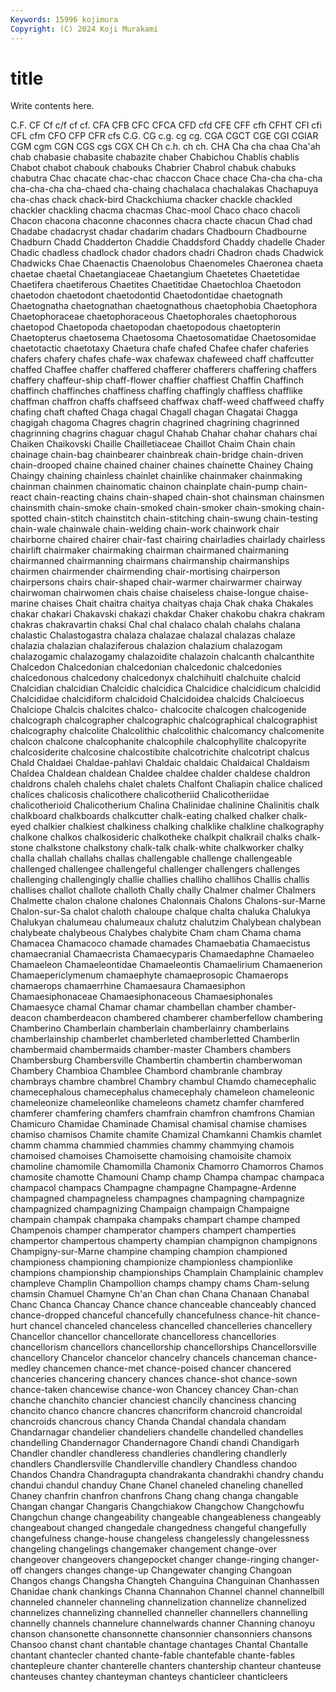```yaml
---
Keywords: 15996 kojimura
Copyright: (C) 2024 Koji Murakami
---
```


# title

Write contents here.



C.F.
CF Cf c/f cf cf. CFA CFB CFC CFCA CFD
cfd CFE CFF cfh CFHT CFI cfi CFL cfm CFO
CFP CFR cfs C.G. CG c.g. cg cg. CGA CGCT
CGE CGI CGIAR CGM cgm CGN CGS cgs CGX CH
Ch c.h. ch ch. CHA Cha cha chaa Cha'ah chab
chabasie chabasite chabazite chaber Chabichou Chablis chablis Chabot chabot chabouk
chabouks Chabrier Chabrol chabuk chabuks chabutra Chac chacate chac-chac chaccon
Chace chace Cha-cha cha-cha cha-cha-cha cha-chaed cha-chaing chachalaca chachalakas Chachapuya
cha-chas chack chack-bird Chackchiuma chacker chackle chackled chackler chackling chacma
chacmas Chac-mool Chaco chaco chacoli Chacon chacona chaconne chaconnes chacra
chacte chacun Chad chad Chadabe chadacryst chadar chadarim chadars Chadbourn
Chadbourne Chadburn Chadd Chadderton Chaddie Chaddsford Chaddy chadelle Chader Chadic
chadless chadlock chador chadors chadri Chadron chads Chadwick Chadwicks Chae
Chaenactis Chaenolobus Chaenomeles Chaeronea chaeta chaetae chaetal Chaetangiaceae Chaetangium Chaetetes
Chaetetidae Chaetifera chaetiferous Chaetites Chaetitidae Chaetochloa Chaetodon chaetodon chaetodont chaetodontid
Chaetodontidae chaetognath Chaetognatha chaetognathan chaetognathous chaetophobia Chaetophora Chaetophoraceae chaetophoraceous Chaetophorales
chaetophorous chaetopod Chaetopoda chaetopodan chaetopodous chaetopterin Chaetopterus chaetosema Chaetosoma Chaetosomatidae
Chaetosomidae chaetotactic chaetotaxy Chaetura chafe chafed Chafee chafer chaferies chafers
chafery chafes chafe-wax chafewax chafeweed chaff chaffcutter chaffed Chaffee chaffer
chaffered chafferer chafferers chaffering chaffers chaffery chaffeur-ship chaff-flower chaffier chaffiest
Chaffin Chaffinch chaffinch chaffinches chaffiness chaffing chaffingly chaffless chafflike chaffman
chaffron chaffs chaffseed chaffwax chaff-weed chaffweed chaffy chafing chaft chafted
Chaga chagal Chagall chagan Chagatai Chagga chagigah chagoma Chagres chagrin
chagrined chagrining chagrinned chagrinning chagrins chaguar chagul Chahab Chahar chahar
chahars chai Chaiken Chaikovski Chaille Chailletiaceae Chaillot Chaim Chain chain
chainage chain-bag chainbearer chainbreak chain-bridge chain-driven chain-drooped chaine chained chainer
chaines chainette Chainey Chaing Chaingy chaining chainless chainlet chainlike chainmaker
chainmaking chainman chainmen chainomatic chainon chainplate chain-pump chain-react chain-reacting chains
chain-shaped chain-shot chainsman chainsmen chainsmith chain-smoke chain-smoked chain-smoker chain-smoking chain-spotted
chain-stitch chainstitch chain-stitching chain-swung chain-testing chain-wale chainwale chain-welding chain-work chainwork
chair chairborne chaired chairer chair-fast chairing chairladies chairlady chairless chairlift
chairmaker chairmaking chairman chairmaned chairmaning chairmanned chairmanning chairmans chairmanship chairmanships
chairmen chairmender chairmending chair-mortising chairperson chairpersons chairs chair-shaped chair-warmer chairwarmer
chairway chairwoman chairwomen chais chaise chaiseless chaise-longue chaise-marine chaises Chait
chaitra chaitya chaityas chaja Chak chaka Chakales chakar chakari Chakavski
chakazi chakdar Chaker chakobu chakra chakram chakras chakravartin chaksi Chal
chal chalaco chalah chalahs chalana chalastic Chalastogastra chalaza chalazae chalazal
chalazas chalaze chalazia chalazian chalaziferous chalazion chalazium chalazogam chalazogamic chalazogamy
chalazoidite chalazoin chalcanth chalcanthite Chalcedon Chalcedonian chalcedonian chalcedonic chalcedonies chalcedonous
chalcedony chalcedonyx chalchihuitl chalchuite chalcid Chalcidian chalcidian Chalcidic chalcidica Chalcidice
chalcidicum chalcidid Chalcididae chalcidiform chalcidoid Chalcidoidea chalcids Chalcioecus Chalciope Chalcis
chalcites chalco- chalcocite chalcogen chalcogenide chalcograph chalcographer chalcographic chalcographical chalcographist
chalcography chalcolite Chalcolithic chalcolithic chalcomancy chalcomenite chalcon chalcone chalcophanite chalcophile
chalcophyllite chalcopyrite chalcosiderite chalcosine chalcostibite chalcotrichite chalcotript chalcus Chald Chaldaei
Chaldae-pahlavi Chaldaic chaldaic Chaldaical Chaldaism Chaldea Chaldean chaldean Chaldee chaldee
chalder chaldese chaldron chaldrons chaleh chalehs chalet chalets Chalfont Chaliapin
chalice chaliced chalices chalicosis chalicothere chalicotheriid Chalicotheriidae chalicotherioid Chalicotherium Chalina
Chalinidae chalinine Chalinitis chalk chalkboard chalkboards chalkcutter chalk-eating chalked chalker
chalk-eyed chalkier chalkiest chalkiness chalking chalklike chalkline chalkography chalkone chalkos
chalkosideric chalkotheke chalkpit chalkrail chalks chalk-stone chalkstone chalkstony chalk-talk chalk-white
chalkworker chalky challa challah challahs challas challengable challenge challengeable challenged
challengee challengeful challenger challengers challenges challenging challengingly challie challies challiho
challihos Challis challis challises challot challote challoth Chally chally Chalmer
chalmer Chalmers Chalmette chalon chalone chalones Chalonnais Chalons Chalons-sur-Marne Chalon-sur-Sa
chalot chaloth chaloupe chalque chalta chaluka Chalukya Chalukyan chalumeau chalumeaux
chalutz chalutzim Chalybean chalybean chalybeate chalybeous Chalybes chalybite Cham cham
Chama chama Chamacea Chamacoco chamade chamades Chamaebatia Chamaecistus chamaecranial Chamaecrista
Chamaecyparis Chamaedaphne Chamaeleo Chamaeleon Chamaeleontidae Chamaeleontis Chamaelirium Chamaenerion Chamaepericlymenum chamaephyte
chamaeprosopic Chamaerops chamaerops chamaerrhine Chamaesaura Chamaesiphon Chamaesiphonaceae Chamaesiphonaceous Chamaesiphonales Chamaesyce
chamal Chamar chamar chambellan chamber chamber-deacon chamberdeacon chambered chamberer chamberfellow
chambering Chamberino Chamberlain chamberlain chamberlainry chamberlains chamberlainship chamberlet chamberleted chamberletted
Chamberlin chambermaid chambermaids chamber-master Chambers chambers Chambersburg Chambersville Chambertin chambertin
chamberwoman Chambery Chambioa Chamblee Chambord chambranle chambray chambrays chambre chambrel
Chambry chambul Chamdo chamecephalic chamecephalous chamecephalus chamecephaly chameleon chameleonic chameleonize
chameleonlike chameleons chametz chamfer chamfered chamferer chamfering chamfers chamfrain chamfron
chamfrons Chamian Chamicuro Chamidae Chaminade Chamisal chamisal chamise chamises chamiso
chamisos Chamite chamite Chamizal Chamkanni Chamkis chamlet chamm chamma chammied
chammies chammy chammying chamois chamoised chamoises Chamoisette chamoising chamoisite chamoix
chamoline chamomile Chamomilla Chamonix Chamorro Chamorros Chamos chamosite chamotte Chamouni
Champ champ Champa champac champaca champacol champacs Champagne champagne Champagne-Ardenne
champagned champagneless champagnes champagning champagnize champagnized champagnizing Champaign champaign Champaigne
champain champak champaka champaks champart champe champed Champenois champer champerator
champers champert champerties champertor champertous champerty champian champignon champignons Champigny-sur-Marne
champine champing champion championed championess championing championize championless championlike champions
championship championships Champlain Champlainic champlev champleve Champlin Champollion champs champy
chams Cham-selung chamsin Chamuel Chamyne Ch'an Chan chan Chana Chanaan
Chanabal Chanc Chanca Chancay Chance chance chanceable chanceably chanced chance-dropped
chanceful chancefully chancefulness chance-hit chance-hurt chancel chanceled chanceless chancelled chancelleries
chancellery Chancellor chancellor chancellorate chancelloress chancellories chancellorism chancellors chancellorship chancellorships
Chancellorsville chancellory Chancelor chancelor chancelry chancels chanceman chance-medley chancemen chance-met
chance-poised chancer chancered chanceries chancering chancery chances chance-shot chance-sown chance-taken
chancewise chance-won Chancey chancey Chan-chan chanche chanchito chancier chanciest chancily
chanciness chancing chancito chanco chancre chancres chancriform chancroid chancroidal chancroids
chancrous chancy Chanda Chandal chandala chandam Chandarnagar chandelier chandeliers chandelle
chandelled chandelles chandelling Chandernagor Chandernagore Chandi chandi Chandigarh Chandler chandler
chandleress chandleries chandlering chandlerly chandlers Chandlersville Chandlerville chandlery Chandless chandoo
Chandos Chandra Chandragupta chandrakanta chandrakhi chandry chandu chandui chandul chanduy
Chane Chanel chaneled chaneling chanelled Chaney chanfrin chanfron chanfrons Chang
chang changa changable Changan changar Changaris Changchiakow Changchow Changchowfu Changchun
change changeability changeable changeableness changeably changeabout changed changedale changedness changeful
changefully changefulness change-house changeless changelessly changelessness changeling changelings changemaker changement
change-over changeover changeovers changepocket changer change-ringing changer-off changers changes change-up
Changewater changing Changoan Changos changs Changsha Changteh Changuina Changuinan Chanhassen
Chanidae chank chankings Channa Channahon Channel channel channelbill channeled channeler
channeling channelization channelize channelized channelizes channelizing channelled channeller channellers channelling
channelly channels channelure channelwards channer Channing chanoyu chanson chansonette chansonnette
chansonnier chansonniers chansons Chansoo chanst chant chantable chantage chantages Chantal
Chantalle chantant chantecler chanted chante-fable chantefable chante-fables chantepleure chanter chanterelle
chanters chantership chanteur chanteuse chanteuses chantey chanteyman chanteys chanticleer chanticleers
